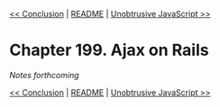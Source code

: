 [&lt;&lt; Conclusion](ch198-conclusion.md) | [README](README.md) | [Unobtrusive JavaScript &gt;&gt;](ch200-unobtrusive-javascript.md)

# Chapter 199. Ajax on Rails

*Notes forthcoming*

[&lt;&lt; Conclusion](ch198-conclusion.md) | [README](README.md) | [Unobtrusive JavaScript &gt;&gt;](ch200-unobtrusive-javascript.md)